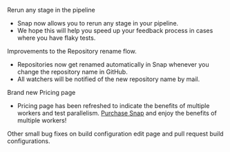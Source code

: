 Rerun any stage in the pipeline

* Snap now allows you to rerun any stage in your pipeline.
* We hope this will help you speed up your feedback process in cases where you have flaky tests.

Improvements to the Repository rename flow.

* Repositories now get renamed automatically in Snap whenever you change the repository name in GitHub.
* All watchers will be notified of the new repository name by mail.

Brand new Pricing page

* Pricing page has been refreshed to indicate the benefits of multiple workers and test parallelism. [Purchase Snap](https://snap-ci.com/plans) and enjoy the benefits of multiple workers!

Other small bug fixes on build configuration edit page and pull request build configurations.
